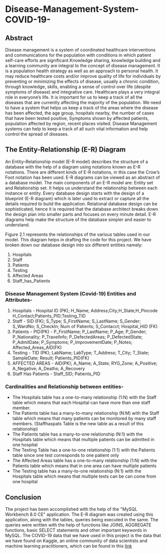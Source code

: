 # Disease-Management-System-COVID-19-
## Abstract
Disease management is a system of coordinated healthcare interventions and
communications for the population with conditions in which patient self-care efforts are
significant.Knowledge sharing, knowledge building and a learning community are integral to
the concept of disease management. It is a population health strategy as well as an
approach to personal health. It may reduce healthcare costs and/or improve quality of life for
individuals by preventing or minimizing the effects of disease, usually a chronic condition,
through knowledge, skills, enabling a sense of control over life (despite symptoms of
disease) and integrative care.
Healthcare plays a very integral role in everyone’s life. It is important for us to keep a track of
all the diseases that are currently affecting the majority of the population. We need to have a
system that helps us keep a track of the areas where the disease has been affected, the age
group, hospitals nearby, the number of cases that have been tested positive, Symptoms
shown by affected patients, population affected by region, recent places visited.
Disease Management systems can help to keep a track of all such vital information and help
control the spread of diseases.

## The Entity-Relationship (E-R) Diagram
An Entity–Relationship model (E-R model) describes the structure of a database with the
help of a diagram using notations known as E-R notations. There are different kinds of E-R
notations, in this case the Crow’s Foot notation has been used. E-R diagrams can be viewed
as an abstract of a database model. The main components of an E-R model are: Entity set
and Relationship set. It helps us understand the relationship between each instance or
entity. Every database design starts with the design of a blueprint (E-R diagram) which is
later used to extract or capture all the details required to build the application.
Relational database design can be sophisticated, hence it is required that the database
architect breaks down the design plan into smaller parts and focuses on every minute detail.
E-R diagrams help make the structure of the database simpler and easier to understand.

Figure 2.1 represents the relationships of the various tables used in our model. This diagram
helps in drafting the code for this project. We have broken down our database design into six
different entities
namely:
1. Hospitals
2. Staff
3. Patients
4. Testing
5. Affected Areas
6. Staff_has_Patients

### Disease Management System (Covid-19) Entities and Attributes-
1. Hospitals - Hospital ID (PK); H_Name; Address;City;H_State;H_Pincode
H_Contact;Patients_PID;Testing_TID
2. Staff - SID (FK); S_Type; S_FirstName; S_LastName; S_Gender; S_WardNo;
S_CheckIn; Num of Patients; S_Contacct; Hospital_HID (FK)
3. Patients - PID(PK) - P_FirstName; P_LastName; P_Age; P_Gender; P_Nationality;
P_TravelInfo; P_DefectedAreas; P_DefectedState; P_AdmitDate; P_Symptoms;
P_ImprovementDate; P_Notes; Affected_Areas_AID(FK)
4. Testing - TID (PK); LabName; LabType; T_Address; T_City; T_State; SampleDate;
Result; Patients_PID(FK)
5. AFFECTED AREAS - AID(PK); A_Name; A_State; RYG_Zone; A_Positive;
A_Negative; A_Deaths; A_Recovery
6. Staff Has Patients - Staff_SID; Patients_PID

### Cardinalities and Relationship between entities-
- The Hospitals table has a one-to-many relationship (1:N) with the Staff table which
means that each Hospital can have more than one staff member.
- The Patients table has a many-to-many relationship (N:M) with the Staff table
which means that many patients can be monitored by many staff members.
(Staffhaspats Table is the new table as a result of this relationship)
- The Patients table has a many-to-one relationship (N:1) with the Hospitals table
which means that multiple patients can be admitted in one hospital
- The Testing Table has a one-to-one relationship (1:1) with the Patients table since
one test corresponds to one patient only
- The Affected Areas table has a one-to-many relationship (1:N) with the Patients
table which means that in one area can have multiple patients
- The Testing table has a many-to-one relationship (N:1) with the Hospitals table
which means that multiple tests can be can come from one hospital

## Conclusion
The project has been accomplished with the help of the "MySQL Workbench 8.0 CE"
application. The E-R diagram was created using this application, along with the tables,
queries being executed in the same.
The queries were written with the help of functions like JOINS, AGGREGATE functions,
basic SELECT statements and other important keywords in MySQL.
The COVID-19 data that we have used in this project is the data that we have found on
Kaggle, an online community of data scientists and machine learning practitioners, which
can be found in this [link](https://www.kaggle.com/sudalairajkumar/covid19-in-india#AgeGroupDetails.csv)
